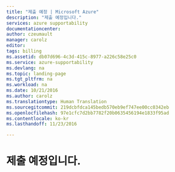 ```yaml
---
title: "제출 예정 | Microsoft Azure"
description: "제출 예정입니다."
services: azure supportability
documentationcenter: 
author: czeumault
manager: carolz
editor: 
tags: billing
ms.assetid: db07d696-4c3d-415c-8977-a226c58e25c0
ms.service: azure-supportability
ms.devlang: na
ms.topic: landing-page
ms.tgt_pltfrm: na
ms.workload: na
ms.date: 10/21/2016
ms.author: carolz
ms.translationtype: Human Translation
ms.sourcegitcommit: 219dcbfdca145bedb570eb9ef747ee00cc0342eb
ms.openlocfilehash: 97e1cfc7d2bb7782f20b0635456194e1833f95ad
ms.contentlocale: ko-kr
ms.lasthandoff: 11/23/2016

---
```

# <a name="to-be-submitted"></a>제출 예정입니다.

